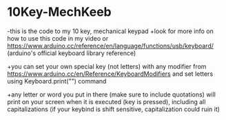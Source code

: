 # 10Key-MechKeeb
-this is the code to my 10 key, mechanical keypad
+look for more info on how to use this code in my video or https://www.arduino.cc/reference/en/language/functions/usb/keyboard/ (arduino's official keyboard library reference)

+you can set your own special key (not letters) with any modifier from https://www.arduino.cc/en/Reference/KeyboardModifiers and set letters using Keyboard.print("") command

+any letter or word you put in there (make sure to include quotations) will print on your screen when it is executed (key is pressed), including all capitalizations 
(if your keybind is shift sensitive, capitalization could ruin it)
